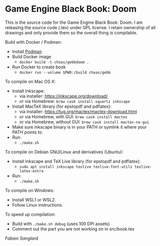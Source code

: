 # Game Engine Black Book: Doom

This is the source code for the Game Engine Black Book: Doom.
I am releasing the source code (.tex) under GPL license. I
retain ownership of all drawings and only provide them so the
overall thing is compilable.

Build with Docker / Podman:

- Install [Podman](https://podman.io/)
- Build Docker image
  - `docker build -t choas/gebbdoom .`
- Run Docker to create book
  - `docker run --volume $PWD:/build choas/gebb`

To compile on Mac OS X:

- Install Inkscape:
  - via installer: <https://inkscape.org/download/>
  - or via Homebrew: `brew cask install xquartz inkscape`
- Install MacTeX library (for epstopdf and pdflatex):
  - via installer: <https://tug.org/mactex/mactex-download.html>
  - or via Homebrew, with GUI:    `brew cask install mactex`
  - or via Homebrew, without GUI: `brew cask install mactex-no-gui`
- Make sure inkscape binary is in your PATH or symlink it where your PATH points to.  
- Run:
  - `./make.sh`

To compile on Debian GNU/Linux and derivatives (Ubuntu):

- Install Inkscape and TeX Live library (for epstopdf and pdflatex):
  - `sudo apt install inkscape texlive texlive-font-utils texlive-latex-extra`
- Run:
  - `./make.sh`

To compile on Windows:

- Install WSL1 or WSL2.
- Follow Linux instructions.

To speed up compilation:

- Build with `./make.sh debug` (uses 100 DPI assets)
- Comment out the part you are not working on in src/book.tex

_Fabien Sanglard_
